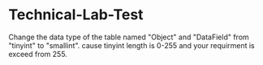 # Technical-Lab-Test
Change the data type of the table named "Object" and "DataField" from "tinyint" to "smallint". cause tinyint length is 0-255 and your requirment is exceed from 255.
